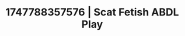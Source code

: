 ---
categories:
- Midnight fantasy
- Sensual selfie
- Inclusive desire
- Subtle kink
- Tan line fetish
image: /assets/images/1747788357576.jpg
layout: post
seo:
  description: Featured content with high-quality Scat Fetish, ABDL Play. HD images
    available.
  keywords: Scat Fetish, ABDL Play
  og_image: /assets/images/1747788357576.jpg
  schema_type: VisualArtwork
tags:
- ABDL Play
- '#1747788357576'
- Scat Fetish
title: 1747788357576 | Scat Fetish ABDL Play
---